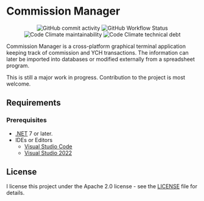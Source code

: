# Commission Manager

<p align="center">
<img alt="GitHub commit activity" src="https://img.shields.io/github/commit-activity/w/tonytins/commgr"> <img alt="GitHub Workflow Status" src="https://img.shields.io/github/actions/workflow/status/tonytins/commgr/dotnet.yml"> <br> <img src="https://img.shields.io/codeclimate/maintainability-percentage/tonytins/commgr" alt="Code Climate maintainability">
<img src="https://img.shields.io/codeclimate/tech-debt/tonytins/commgr" alt="Code Climate technical debt">
</p>

Commission Manager is a cross-platform graphical terminal application keeping track of commission and YCH transactions. The information can later be imported into databases or modified externally from a spreadsheet program.

This is still a major work in progress. Contribution to the project is most welcome.

<!-- ## Planned Release Cycle

Commission Manager will be following a release cycle where for each new stable branch that is made, the previous one will go into Long-Term Support (LTS) while the current one will be the standard (Interim) release. The following next release will then become the new LTS.

This approach will allow for a stable version of the software to be available for users who prioritize stability over new features, while also allowing for new features to be introduced in the standard release for users who prefer to have the latest updates. -->

## Requirements

### Prerequisites

- [.NET](https://dotnet.microsoft.com/download) 7 or later.
- IDEs or Editors
  - [Visual Studio Code](https://code.visualstudio.com/)
  - [Visual Studio 2022](https://visualstudio.microsoft.com/)

## License

I license this project under the Apache 2.0 license - see the [LICENSE](LICENSE) file for details.
